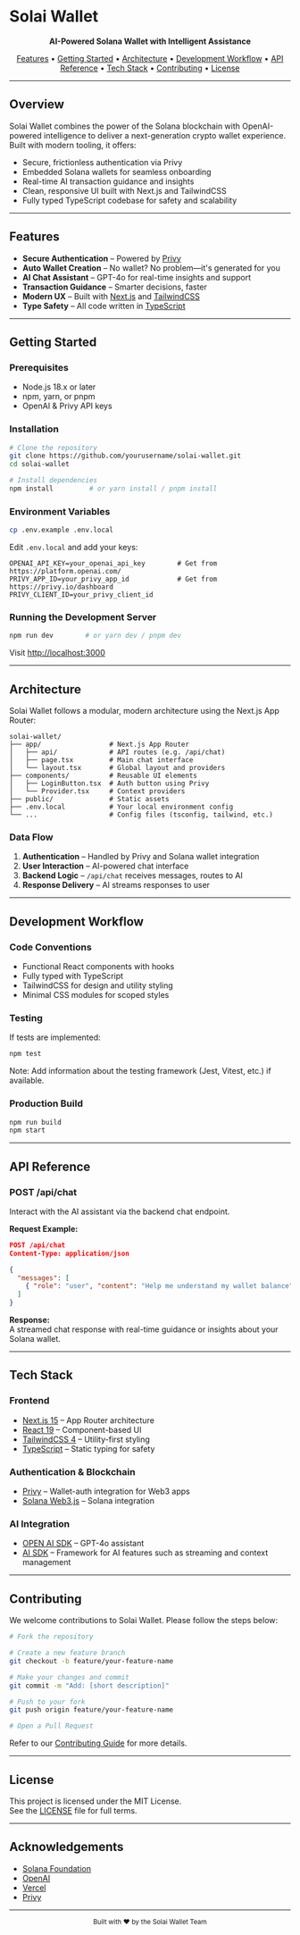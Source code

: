 # Solai Wallet

<div align="center">
  <!-- <img src="public/solai-logo.svg" alt="Solai Wallet Logo" width="200"/> -->
  <p><strong>AI-Powered Solana Wallet with Intelligent Assistance</strong></p>

  <p>
    <a href="#features">Features</a> •
    <a href="#getting-started">Getting Started</a> •
    <a href="#architecture">Architecture</a> •
    <a href="#development-workflow">Development Workflow</a> •
    <a href="#api-reference">API Reference</a> •
    <a href="#tech-stack">Tech Stack</a> •
    <a href="#contributing">Contributing</a> •
    <a href="#license">License</a>
  </p>
</div>

---

## Overview

Solai Wallet combines the power of the Solana blockchain with OpenAI-powered intelligence to deliver a next-generation crypto wallet experience. Built with modern tooling, it offers:

- Secure, frictionless authentication via Privy
- Embedded Solana wallets for seamless onboarding
- Real-time AI transaction guidance and insights
- Clean, responsive UI built with Next.js and TailwindCSS
- Fully typed TypeScript codebase for safety and scalability

---

## Features

- **Secure Authentication** – Powered by [Privy](https://privy.io/)
- **Auto Wallet Creation** – No wallet? No problem—it's generated for you
- **AI Chat Assistant** – GPT-4o for real-time insights and support
- **Transaction Guidance** – Smarter decisions, faster
- **Modern UX** – Built with [Next.js](https://nextjs.org/) and [TailwindCSS](https://tailwindcss.com/)
- **Type Safety** – All code written in [TypeScript](https://www.typescriptlang.org/)

---

## Getting Started

### Prerequisites

- Node.js 18.x or later
- npm, yarn, or pnpm
- OpenAI & Privy API keys

### Installation

```bash
# Clone the repository
git clone https://github.com/yourusername/solai-wallet.git
cd solai-wallet

# Install dependencies
npm install         # or yarn install / pnpm install
```

### Environment Variables

```bash
cp .env.example .env.local
```

Edit `.env.local` and add your keys:

```
OPENAI_API_KEY=your_openai_api_key        # Get from https://platform.openai.com/
PRIVY_APP_ID=your_privy_app_id            # Get from https://privy.io/dashboard
PRIVY_CLIENT_ID=your_privy_client_id
```

### Running the Development Server

```bash
npm run dev        # or yarn dev / pnpm dev
```

Visit [http://localhost:3000](http://localhost:3000)

---

## Architecture

Solai Wallet follows a modular, modern architecture using the Next.js App Router:

```
solai-wallet/
├── app/                 # Next.js App Router
│   ├── api/             # API routes (e.g. /api/chat)
│   ├── page.tsx         # Main chat interface
│   └── layout.tsx       # Global layout and providers
├── components/          # Reusable UI elements
│   ├── LoginButton.tsx  # Auth button using Privy
│   └── Provider.tsx     # Context providers
├── public/              # Static assets
├── .env.local           # Your local environment config
└── ...                  # Config files (tsconfig, tailwind, etc.)
```

### Data Flow

1. **Authentication** – Handled by Privy and Solana wallet integration
2. **User Interaction** – AI-powered chat interface
3. **Backend Logic** – `/api/chat` receives messages, routes to AI
4. **Response Delivery** – AI streams responses to user

---

## Development Workflow

### Code Conventions

- Functional React components with hooks
- Fully typed with TypeScript
- TailwindCSS for design and utility styling
- Minimal CSS modules for scoped styles

### Testing

If tests are implemented:

```bash
npm test
```

Note: Add information about the testing framework (Jest, Vitest, etc.) if available.

### Production Build

```bash
npm run build
npm start
```

---

## API Reference

### POST /api/chat

Interact with the AI assistant via the backend chat endpoint.

**Request Example:**

```json
POST /api/chat
Content-Type: application/json

{
  "messages": [
    { "role": "user", "content": "Help me understand my wallet balance" }
  ]
}
```

**Response:**  
A streamed chat response with real-time guidance or insights about your Solana wallet.

---

## Tech Stack

### Frontend

- [Next.js 15](https://nextjs.org/) – App Router architecture
- [React 19](https://react.dev/) – Component-based UI
- [TailwindCSS 4](https://tailwindcss.com/) – Utility-first styling
- [TypeScript](https://www.typescriptlang.org/) – Static typing for safety

### Authentication & Blockchain

- [Privy](https://privy.io/) – Wallet-auth integration for Web3 apps
- [Solana Web3.js](https://solana-labs.github.io/solana-web3.js/) – Solana integration

### AI Integration

- [OPEN AI SDK](https://openai.com/) – GPT-4o assistant
- [AI SDK](https://www.ai-sdk.dev/) – Framework for AI features such as streaming and context management

---

## Contributing

We welcome contributions to Solai Wallet. Please follow the steps below:

```bash
# Fork the repository

# Create a new feature branch
git checkout -b feature/your-feature-name

# Make your changes and commit
git commit -m "Add: [short description]"

# Push to your fork
git push origin feature/your-feature-name

# Open a Pull Request
```

Refer to our [Contributing Guide](CONTRIBUTING.md) for more details.

---

## License

This project is licensed under the MIT License.  
See the [LICENSE](LICENSE) file for full terms.

---

## Acknowledgements

- [Solana Foundation](https://solana.com/)
- [OpenAI](https://openai.com/)
- [Vercel](https://vercel.com/)
- [Privy](https://privy.io/)

---

<div align="center">
  <sub>Built with ❤️ by the Solai Wallet Team</sub>
</div>